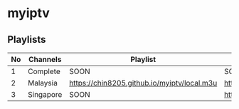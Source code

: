 # myiptv



## Playlists
| No | Channels | Playlist |  EPG |
| --- | --- | --- | --- |
| 1 | Complete | SOON | SOON |
| 2 | Malaysia | https://chin8205.github.io/myiptv/local.m3u | https://freeview.github.io/iptv/epg/my.xml |
| 3 | Singapore | SOON | https://freeview.github.io/iptv/epg/sg.xml |
